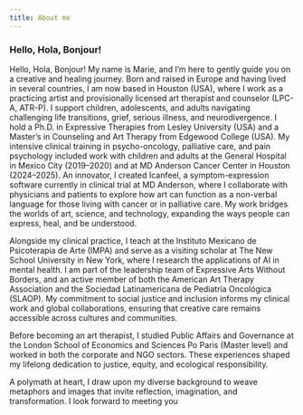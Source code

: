 ```yaml
---
title: About me
---
```


### Hello, Hola, Bonjour!

Hello, Hola, Bonjour!
My name is Marie, and I’m here to gently guide you on a creative and healing journey. Born and raised in Europe and having lived in several countries, I am now based in Houston (USA), where I work as a practicing artist and provisionally licensed art therapist and counselor (LPC-A, ATR-P). I support children, adolescents, and adults navigating challenging life transitions, grief, serious illness, and neurodivergence.
I hold a Ph.D. in Expressive Therapies from Lesley University (USA) and a Master’s in Counseling and Art Therapy from Edgewood College (USA). My intensive clinical training in psycho-oncology, palliative care, and pain psychology included work with children and adults at the General Hospital in Mexico City (2019–2020) and at MD Anderson Cancer Center in Houston (2024–2025). An innovator, I created Icanfeel, a symptom-expression software currently in clinical trial at MD Anderson, where I collaborate with physicians and patients to explore how art can function as a non-verbal language for those living with cancer or in palliative care. My work bridges the worlds of art, science, and technology, expanding the ways people can express, heal, and be understood.

Alongside my clinical practice, I teach at the Instituto Mexicano de Psicoterapia de Arte (IMPA) and serve as a visiting scholar at The New School University in New York, where I research the applications of AI in mental health. I am part of the leadership team of Expressive Arts Without Borders, and an active member of both the American Art Therapy Association and the Sociedad Latinamericana de Pediatría Oncológica (SLAOP). My commitment to social justice and inclusion informs my clinical work and global collaborations, ensuring that creative care remains accessible across cultures and communities.

Before becoming an art therapist, I studied Public Affairs and Governance at the London School of Economics and Sciences Po Paris (Master level) and worked in both the corporate and NGO sectors. These experiences shaped my lifelong dedication to justice, equity, and ecological responsibility.

A polymath at heart, I draw upon my diverse background to weave metaphors and images that invite reflection, imagination, and transformation.
I look forward to meeting you
